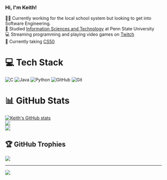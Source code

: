 <!-- Intro and bio -->

### Hi, I'm Keith!

🧑‍💼 Currently working for the local school system but looking to get into Software Engineering.<br>
🏫 Studied [Information Sciences and Technology](https://ist.psu.edu/) at Penn State University<br>
💻 Streaming programming and playing video games on [Twitch](https://www.twitch.tv/kinslay3r)<br>
📖 Currently taking [CS50](https://cs50.harvard.edu/x/2025/)<br>

<!-- Github stats from https://github.com/anuraghazra/github-readme-stats -->

# 💻 Tech Stack
![C](https://img.shields.io/badge/c-%2300599C.svg?style=flat-square&logo=c&logoColor=white) ![Java](https://img.shields.io/badge/java-%23ED8B00.svg?style=flat-square&logo=openjdk&logoColor=white) ![Python](https://img.shields.io/badge/python-3670A0?style=flat-square&logo=python&logoColor=ffdd54) ![GitHub](https://img.shields.io/badge/github-%23121011.svg?style=flat-square&logo=github&logoColor=white) ![Git](https://img.shields.io/badge/git-%23F05033.svg?style=flat-square&logo=git&logoColor=white)
# 📊 GitHub Stats
[![Keith's GitHub stats](https://github-readme-stats.vercel.app/api?username=kinslay3r&theme=dracula)](https://github.com/kinslay3r/github-readme-stats)<br>
![](https://github-readme-streak-stats.herokuapp.com/?user=kinslay3r&theme=dark&hide_border=false)<br/>
![](https://github-readme-stats.vercel.app/api/top-langs/?username=kinslay3r&theme=dark&hide_border=false&include_all_commits=false&count_private=false&layout=compact)

## 🏆 GitHub Trophies
![](https://github-profile-trophy.vercel.app/?username=kinslay3r&theme=dracula&no-frame=false&no-bg=true&margin-w=4)

---
[![](https://visitcount.itsvg.in/api?id=kinslay3r&icon=0&color=8)](https://visitcount.itsvg.in)

<!-- Proudly created with GPRM ( https://gprm.itsvg.in ) -->
